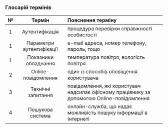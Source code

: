 ### Глосарій термінів
|№|Термін|Пояснення терміну|
|:-:|:-:|:-|
|1|Аутентифікація|процедура перевірки справжності особистості|
|1|Параметри аутентифікації|e-mail адреса, номер телефону, пароль, тощо|
|1|Показники обладнання|температура повітря, вологість повітря|
|2|Online-повідомлення|один із способів оповіщення користувача| 
|3|Технічні запитання|повідомлення, які користувач надсилає офісному працівнику за допомогою Online-повідомлення|
|4|Пошукова система|онлайн-служба, що надає можливість пошуку інформації в Інтернеті|

